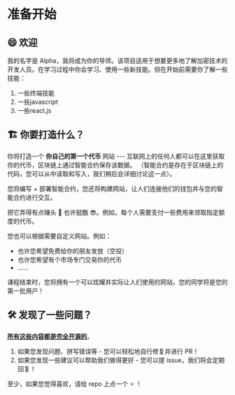 # 准备开始

## 😄 欢迎

我的名字是 Alpha，我将成为你的导师。该项目适用于想要更多地了解加密技术的开发人员。在学习过程中你会学习、使用一些新技能。但在开始前需要你了解一些技能：

1. 一些终端技能
2. 一些javascript
3. 一些react.js

## 🏗️ 你要打造什么？

你将打造一个 **你自己的第一个代币** 网站 --- 互联网上的任何人都可以在这里获取你的代币，区块链上通过智能合约保存该数据。 （智能合约是存在于区块链上的代码，您可以从中读取和写入，我们稍后会详细讨论这一点）。

您将编写 + 部署智能合约，您还将构建网站，让人们连接他们的钱包并与您的智能合约进行交互。

把它弄得有点赚头 🤑 也许挺酷 😎。例如，每个人需要支付一些费用来领取指定额度的代币。

您也可以根据需要自定义网站。例如：

- 也许您希望免费给你的朋友发放（空投）
- 也许您希望有个市场专门交易你的代币
- ……

课程结束时，您将拥有一个可以炫耀并实际让人们使用的网站。您的同学将是您的第一批用户！

<!-- ## 🤚 如何获得帮助 -->

## 🛠️ 发现了一些问题？

**[所有这些内容都是完全开源的](https://github.com/MetaAlchemy/blockchain-learning)**。

1. 如果您发现问题、拼写错误等 - 您可以轻松地自行修复并进行 PR！
2. 如果您发现一些建议可以帮助我们做得更好 - 您可以提 issue，我们将会定期回复！

至少，如果您觉得喜欢，请给 repo 上点一个 ⭐ ！
